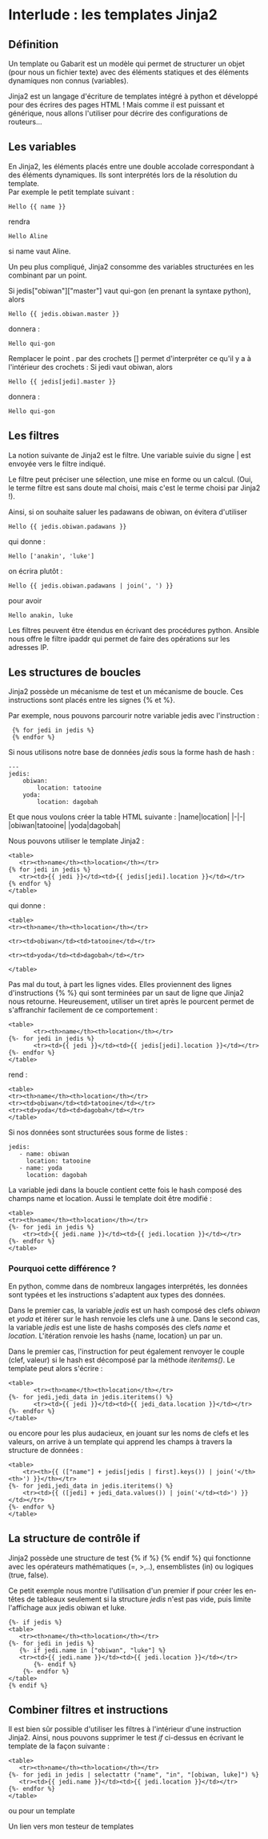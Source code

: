 
# Interlude  : les templates Jinja2


## Définition
Un template ou Gabarit est un modèle qui permet de structurer un objet (pour nous un fichier texte) avec des éléments statiques et des éléments dynamiques non connus (variables). 

Jinja2 est un langage d'écriture de  templates intégré à python et développé pour des écrires des pages HTML  ! Mais comme il est puissant et générique, nous allons l'utiliser pour décrire des configurations de routeurs...

## Les variables

En Jinja2, les éléments placés entre une double accolade correspondant à des éléments dynamiques. Ils sont interprétés lors de la résolution du template.  
Par exemple le petit template suivant :

    Hello {{ name }}

rendra 

    Hello Aline

si name vaut Aline. 
  
 Un peu plus compliqué, Jinja2 consomme des variables structurées en les combinant par un point.

Si jedis["obiwan"]["master"] vaut qui-gon (en prenant la syntaxe python), alors

    Hello {{ jedis.obiwan.master }}

donnera :

    Hello qui-gon

Remplacer le point . par des crochets []  permet d'interpréter ce qu'il y a à l'intérieur des crochets :
Si jedi vaut obiwan, alors

    Hello {{ jedis[jedi].master }} 
 donnera :
 
    Hello qui-gon


## Les filtres
La notion suivante de Jinja2 est le filtre. Une variable suivie du signe | est envoyée vers le filtre indiqué.

Le filtre peut préciser une sélection, une mise en forme ou un calcul. (Oui, le terme filtre est sans doute mal choisi, mais c'est le terme choisi par Jinja2 !).

Ainsi, si on souhaite saluer les padawans de obiwan, on évitera d'utiliser

    Hello {{ jedis.obiwan.padawans }}

 qui donne : 
 

    Hello ['anakin', 'luke']

 
 on écrira plutôt :

    Hello {{ jedis.obiwan.padawans | join(', ') }}
pour avoir 

    Hello anakin, luke

Les filtres peuvent être étendus en écrivant des procédures python. Ansible nous offre le filtre ipaddr qui  permet de faire des opérations sur les adresses IP.

## Les structures de boucles

Jinja2 possède un mécanisme de test et un mécanisme de boucle. Ces instructions sont placés entre les signes {% et  %}.

Par exemple, nous pouvons parcourir notre variable  jedis avec l'instruction :

     {% for jedi in jedis %} 
     {% endfor %}

Si nous utilisons notre base de données *jedis* sous la forme hash de hash :

    ---
    jedis:
        obiwan:
            location: tatooine
        yoda:
            location: dagobah

Et que nous voulons créer la table HTML suivante :
|name|location|
|-|-|
|obiwan|tatooine|
|yoda|dagobah|

Nous pouvons utiliser le template Jinja2 :

    <table>
       <tr><th>name</th><th>location</th></tr>
    {% for jedi in jedis %}
       <tr><td>{{ jedi }}</td><td>{{ jedis[jedi].location }}</td></tr>
    {% endfor %}
    </table>
    
qui donne :

    <table>
    <tr><th>name</th><th>location</th></tr>

    <tr><td>obiwan</td><td>tatooine</td></tr>

    <tr><td>yoda</td><td>dagobah</td></tr>
    
    </table>

Pas mal du tout, à part les lignes vides. Elles proviennent des lignes d'instructions {% %} qui sont terminées par un saut de ligne que Jinja2 nous retourne. Heureusement, utiliser un tiret après le pourcent permet de s'affranchir facilement de ce comportement :

    <table>
           <tr><th>name</th><th>location</th></tr>
    {%- for jedi in jedis %}
           <tr><td>{{ jedi }}</td><td>{{ jedis[jedi].location }}</td></tr>
    {%- endfor %}
    </table>

rend :

    <table>
    <tr><th>name</th><th>location</th></tr>
    <tr><td>obiwan</td><td>tatooine</td></tr>
    <tr><td>yoda</td><td>dagobah</td></tr>
    </table>

Si nos données sont structurées sous forme de listes :

    jedis:
	   - name: obiwan
	     location: tatooine
	   - name: yoda
	     location: dagobah

La variable jedi dans la boucle contient cette fois le hash composé des champs name et location. Aussi le template doit être modifié :
  
    <table>
    <tr><th>name</th><th>location</th></tr>
    {%- for jedi in jedis %}
        <tr><td>{{ jedi.name }}</td><td>{{ jedi.location }}</td></tr>
    {%- endfor %}
    </table>



### Pourquoi cette différence ?
En python, comme dans de nombreux langages interprétés, les données sont typées et les instructions s'adaptent aux types des données.

Dans le premier cas, la variable *jedis* est un hash composé des clefs *obiwan* et *yoda* et itérer sur le hash renvoie les clefs une à une.
Dans le second cas, la variable *jedis* est une liste de hashs composés des clefs *name* et *location*. L'itération renvoie les hashs {name, location} un par un.

Dans le premier cas, l'instruction for peut également renvoyer le couple (clef, valeur) si  le hash est décomposé par la méthode *iteritems()*. Le template peut alors s'écrire :

    <table>
           <tr><th>name</th><th>location</th></tr>
    {%- for jedi,jedi_data in jedis.iteritems() %}
           <tr><td>{{ jedi }}</td><td>{{ jedi_data.location }}</td></tr>
    {%- endfor %}
    </table>

ou encore pour les plus audacieux, en jouant sur les noms de clefs et les valeurs, on arrive à un template qui apprend les champs à travers la structure de données  :

    <table>
        <tr><th>{{ (["name"] + jedis[jedis | first].keys()) | join('</th><th>') }}</th></tr>
    {%- for jedi,jedi_data in jedis.iteritems() %}
        <tr><td>{{ ([jedi] + jedi_data.values()) | join('</td><td>') }}</td></tr>
    {%- endfor %}
    </table>


## La structure de contrôle if
 
 Jinja2 possède une structure de test {% if %} {% endif %} qui fonctionne avec les opérateurs mathématiques (=, >,..), ensemblistes (in) ou logiques (true, false).

Ce petit exemple nous montre l'utilisation d'un premier if pour créer les en-têtes de tableaux seulement si la structure *jedis* n'est pas vide, puis limite l'affichage aux jedis obiwan et luke.

    {%- if jedis %}
    <table>
       <tr><th>name</th><th>location</th></tr>
	{%- for jedi in jedis %}
	   {%- if jedi.name in ["obiwan", "luke"] %}
       <tr><td>{{ jedi.name }}</td><td>{{ jedi.location }}</td></tr>
           {%- endif %}
        {%- endfor %}
    </table>
    {% endif %}

## Combiner filtres et instructions

Il est bien sûr possible d'utiliser les filtres à l'intérieur d'une instruction Jinja2. Ainsi, nous pouvons supprimer le test *if* ci-dessus en écrivant le template de la façon suivante :

    <table>
       <tr><th>name</th><th>location</th></tr>
    {%- for jedi in jedis | selectattr ("name", "in", "[obiwan, luke]") %}
       <tr><td>{{ jedi.name }}</td><td>{{ jedi.location }}</td></tr>
    {%- endfor %}
    </table>

ou pour un template 

Un lien vers mon testeur de templates

<!--stackedit_data:
eyJoaXN0b3J5IjpbLTIwMjUxMDg5MjgsLTEzMjE5MTk5MzEsLT
E0NDM4ODIxMjksMzUyNzk3NjYxLDE4OTkzNDcxMDQsLTQxMTA1
ODE3NiwtMTU0ODM5MTQ1MywtMTQ5NDU1NTIzMCwtMTg3NjM0MT
MzOSwtNzQzODk0NDE2LDE1NjE4NTU5MjAsMzc0OTEyMDY5LDUw
NDcyMjc5MCwtOTg4NDY1NjA4LC0xNzkwNDI0NTMyLC02NjE5OT
AzMjYsMTYwMDI1NTA0NCwyMTI5MjM4NTc3LDQ5NzI4MDMzNSw3
MzA5OTgxMTZdfQ==
-->